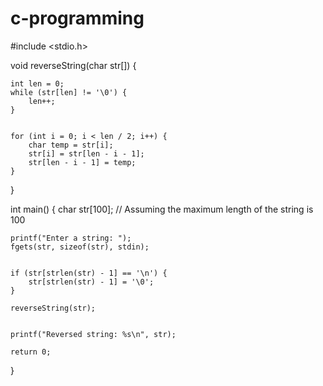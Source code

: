 # c-programming
#include <stdio.h>


void reverseString(char str[]) {
  
    int len = 0;
    while (str[len] != '\0') {
        len++;
    }
    
  
    for (int i = 0; i < len / 2; i++) {
        char temp = str[i];
        str[i] = str[len - i - 1];
        str[len - i - 1] = temp;
    }
}

int main() {
    char str[100]; // Assuming the maximum length of the string is 100
    
    printf("Enter a string: ");
    fgets(str, sizeof(str), stdin);
    
   
    if (str[strlen(str) - 1] == '\n') {
        str[strlen(str) - 1] = '\0';
    }
  
    reverseString(str);
    
 
    printf("Reversed string: %s\n", str);
    
    return 0;
}
